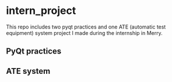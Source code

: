 # intern_project
This repo includes two pyqt practices and one ATE (automatic test equipment) system project I made during the internship in Merry.

## PyQt practices

## ATE system
